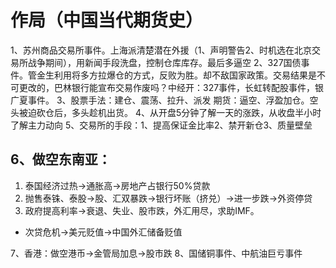# 作局（中国当代期货史）
1、苏州商品交易所事件。上海派清楚潜在外援（1、声明警告2、时机选在北京交易所战争期间），用新闻手段洗盘，控制仓库库存。最后多逼空
2、327国债事件。管金生利用将多方拉爆仓的方式，反败为胜。却不敌国家政策。交易结果是不可更改的，巴林银行能宣布交易作废吗？中经开：327事件，长虹转配股事件，银广夏事件。
3、股票手法：建仓、震荡、拉升、派发
期货：逼空、浮盈加仓。空头被迫砍仓后，多头趁机出货。
4、从开盘5分钟了解一天的涨跌，从收盘半小时了解主力动向
5、交易所的手段：1、提高保证金比率2、禁开新仓3、质量壁垒

## 6、做空东南亚：
1. 泰国经济过热→通胀高→房地产占银行50%贷款
2. 抛售泰铢、泰股→股、汇双暴跌→银行坏账（挤兑）→进一步跌→外资停贷
3. 政府提高利率→衰退、失业、股市跌，外汇用尽，求助IMF。

- 次贷危机→美元贬值→中国外汇储备贬值

7、香港：做空港币→金管局加息→股市跌
8、国储铜事件、中航油巨亏事件
